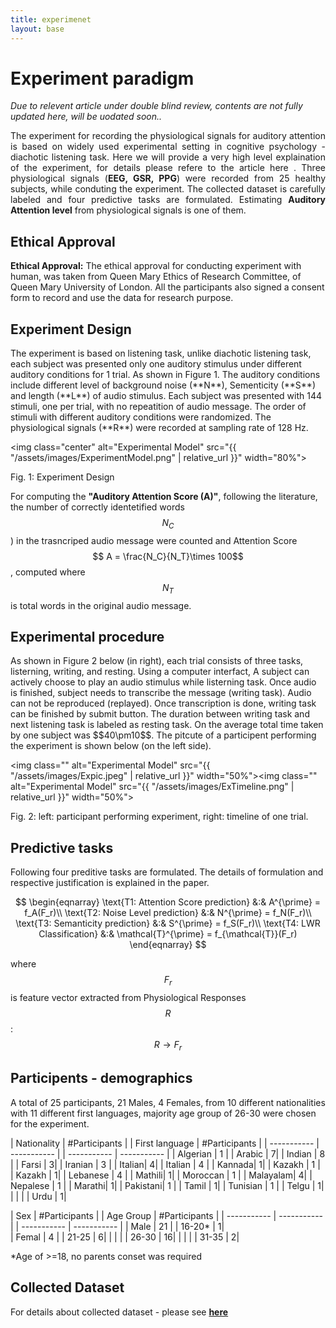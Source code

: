 ```yaml
---
title: experimenet
layout: base
---
```


<div class="section" id="experiment"></div>
  <!--<h1>Under construction...<a class="headerlink" href="#experiment" title="Permalink to this headline">¶</a></h1> -->

# Experiment paradigm
*Due to relevent article under double blind review, contents are not fully updated here, will be uodated soon..*
<div style="text-align: justify">
The experiment for recording the physiological signals for auditory attention is based on widely used experimental setting in cognitive psychology - diachotic listening task. Here we will provide a very high level explaination of the experiment, for details please refere to the article here <a href="https://arxiv.org/pdf/2005.11577.pdf" target="_blank"> <i class="fa fa-file-pdf-o" style="font-size:24px;color:red"></i></a>. Three physiological signals (<strong>EEG, GSR, PPG</strong>) were recorded from 25 healthy subjects, while conduting the experiment. The collected dataset is carefully labeled and four predictive tasks are formulated. Estimating <strong>Auditory Attention level</strong> from physiological signals is one of them.
</div>

## Ethical Approval
<div class="index-paragraph docutils container">
<p><strong>Ethical Approval:</strong> The ethical approval for conducting experiment with human, was taken from Queen Mary Ethics of Research Committee, of Queen Mary University of London. All the participants also signed a consent form to record and use the data for research purpose.
</p>
</div>

## Experiment Design
<div style="text-align: justify"></div>
The experiment is based on listening task, unlike diachotic listening task, each subject was presented only one auditory stimulus under different auditory conditions for 1 trial. As shown in Figure 1. The auditory conditions include different level of background noise (**N**), Sementicity (**S**) and length (**L**) of audio stimulus. Each subject was presented with 144 stimuli, one per trial, with no repeatition of audio message. The order of stimuli with different auditory conditions were randomized. The physiological signals (**R**) were recorded at sampling rate of 128 Hz.

<img class="center" alt="Experimental Model" src="{{ "/assets/images/ExperimentModel.png" | relative_url }}" width="80%">
<figcaption>Fig. 1: Experiment Design</figcaption>

For computing the **"Auditory Attention Score (A)"**, following the literature, the number of correctly identetified words $$N_C$$) in the trasncriped audio message were counted and Attention Score $$ A = \frac{N_C}{N_T}\times 100$$, computed where $$N_T$$ is total words in the original audio message.



## Experimental procedure
<div style="text-align: justify"></div>
As shown in Figure 2 below (in right), each trial consists of three tasks, listerning, writing, and resting. Using a computer interfact, A subject can actively choose to play an audio stimulus while listerning task. Once audio is finished, subject needs to transcribe the message (writing task). Audio can not be reproduced (replayed). Once transcription is done, writing task can be finished by submit button. The duration between writing task and next listening task is labeled as resting task. On the average total time taken by one subject was $$40\pm10$$. The pitcute of a participent performing the experiment is shown below (on the left side).

<img class=""  alt="Experimental Model" src="{{ "/assets/images/Expic.jpeg" | relative_url }}" width="50%"><img class="" alt="Experimental Model" src="{{ "/assets/images/ExTimeline.png" | relative_url }}" width="50%">
<figcaption>Fig. 2: left: participant performing experiment, right: timeline of one trial.</figcaption>


## Predictive tasks
Following four preditive tasks are formulated. The details of formulation and respective justification is explained in the paper.

$$
\begin{eqnarray}
\text{T1: Attention Score prediction} &:& A^{\prime} = f_A(F_r)\\
\text{T2: Noise Level prediction} &:& N^{\prime} = f_N(F_r)\\
\text{T3: Semanticity prediction} &:& S^{\prime} = f_S(F_r)\\
\text{T4: LWR Classification} &:& \mathcal{T}^{\prime} = f_{\mathcal{T}}(F_r)
\end{eqnarray}
$$

where $$F_r$$ is feature vector extracted from Physiological Responses $$R$$: $$R \rightarrow F_r$$



## Participents - demographics
A total of 25 participants, 21 Males, 4 Females, from 10 different nationalities with 11 different first languages, majority age group of 26-30 were chosen for the experiment.

| Nationality | #Participants | | First language      | #Participants |
| ----------- | ----------- | | ----------- | ----------- |
| Algerian | 1 | | Arabic | 7|
| Indian   | 8 | | Farsi  | 3|
| Iranian  | 3 | | Italian| 4|
| Italian  | 4 | | Kannada| 1|
| Kazakh   | 1 | | Kazakh | 1|
| Lebanese | 4 | | Mathili| 1|
| Moroccan | 1 | | Malayalam| 4|
| Nepalese | 1 | | Marathi| 1|
| Pakistani| 1 | | Tamil  | 1|
| Tunisian | 1 | | Telgu  | 1|
|          |   | | Urdu   | 1|


| Sex | #Participants | | Age Group      | #Participants |
| ----------- | ----------- | | ----------- | ----------- |
| Male  | 21 | | 16-20* | 1|  
| Femal | 4  | | 21-25  | 6|
|       |    | | 26-30  | 16|
|       |    | | 31-35  | 2|

*Age of >=18, no parents conset was  required

## Collected Dataset
For details about collected dataset - please see [**here**](/dataset)
